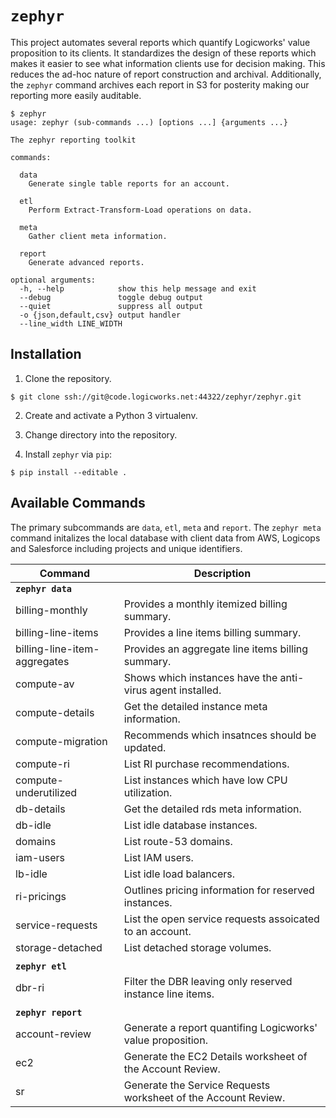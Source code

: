 `zephyr`
======

This project automates several reports which quantify Logicworks' value
proposition to its clients. It standardizes the design of these reports which
makes it easier to see what information clients use for decision making. This
reduces the ad-hoc nature of report construction and archival. Additionally,
the `zephyr` command archives each report in S3 for posterity making our
reporting more easily auditable.


```
$ zephyr
usage: zephyr (sub-commands ...) [options ...] {arguments ...}

The zephyr reporting toolkit

commands:

  data
    Generate single table reports for an account.

  etl
    Perform Extract-Transform-Load operations on data.

  meta
    Gather client meta information.

  report
    Generate advanced reports.

optional arguments:
  -h, --help            show this help message and exit
  --debug               toggle debug output
  --quiet               suppress all output
  -o {json,default,csv} output handler
  --line_width LINE_WIDTH
```

## Installation ##

1. Clone the repository.
```
$ git clone ssh://git@code.logicworks.net:44322/zephyr/zephyr.git
```

2. Create and activate a Python 3 virtualenv.

3. Change directory into the repository.

4. Install `zephyr` via `pip`:
```
$ pip install --editable .
```

## Available Commands ##

The primary subcommands are `data`, `etl`, `meta` and `report`.
The `zephyr meta` command initalizes the local database with client data from
AWS, Logicops and Salesforce including projects and unique identifiers.

Command                      | Description
-----------------------------|-----------------------------------------------
**`zephyr data`**            |
billing-monthly              | Provides a monthly itemized billing summary.
billing-line-items           | Provides a line items billing summary.
billing-line-item-aggregates | Provides an aggregate line items billing summary.
compute-av                   | Shows which instances have the anti-virus agent installed.
compute-details              | Get the detailed instance meta information.
compute-migration            | Recommends which insatnces should be updated.
compute-ri                   | List RI purchase recommendations.
compute-underutilized        | List instances which have low CPU utilization.
db-details                   | Get the detailed rds meta information.
db-idle                      | List idle database instances.
domains                      | List route-53 domains.
iam-users                    | List IAM users.
lb-idle                      | List idle load balancers.
ri-pricings                  | Outlines pricing information for reserved instances.
service-requests             | List the open service requests assoicated to an account.
storage-detached             | List detached storage volumes.
                             |
**`zephyr etl`**             |
dbr-ri                       | Filter the DBR leaving only reserved instance line items.
                             |
**`zephyr report`**          |
account-review               | Generate a report quantifing Logicworks' value proposition.
ec2                          | Generate the EC2 Details worksheet of the Account Review.
sr                           | Generate the Service Requests worksheet of the Account Review.
